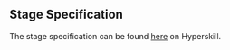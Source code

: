 ## Stage Specification

The stage specification can be found [here](https://hyperskill.org/projects/147/stages/794/implement) on Hyperskill.